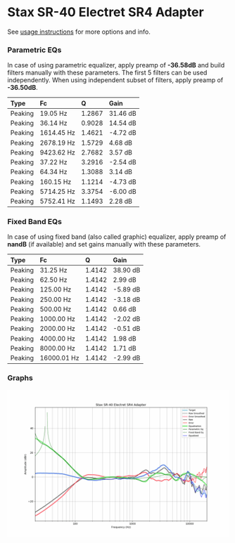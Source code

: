 # Stax SR-40 Electret SR4 Adapter
See [usage instructions](https://github.com/jaakkopasanen/AutoEq#usage) for more options and info.

### Parametric EQs
In case of using parametric equalizer, apply preamp of **-36.58dB** and build filters manually
with these parameters. The first 5 filters can be used independently.
When using independent subset of filters, apply preamp of **-36.50dB**.

| Type    | Fc         |      Q | Gain     |
|:--------|:-----------|:-------|:---------|
| Peaking | 19.05 Hz   | 1.2867 | 31.46 dB |
| Peaking | 36.14 Hz   | 0.9028 | 14.54 dB |
| Peaking | 1614.45 Hz | 1.4621 | -4.72 dB |
| Peaking | 2678.19 Hz | 1.5729 | 4.68 dB  |
| Peaking | 9423.62 Hz | 2.7682 | 3.57 dB  |
| Peaking | 37.22 Hz   | 3.2916 | -2.54 dB |
| Peaking | 64.34 Hz   | 1.3088 | 3.14 dB  |
| Peaking | 160.15 Hz  | 1.1214 | -4.73 dB |
| Peaking | 5714.25 Hz | 3.3754 | -6.00 dB |
| Peaking | 5752.41 Hz | 1.1493 | 2.28 dB  |

### Fixed Band EQs
In case of using fixed band (also called graphic) equalizer, apply preamp of **nandB**
(if available) and set gains manually with these parameters.

| Type    | Fc          |      Q | Gain     |
|:--------|:------------|:-------|:---------|
| Peaking | 31.25 Hz    | 1.4142 | 38.90 dB |
| Peaking | 62.50 Hz    | 1.4142 | 2.99 dB  |
| Peaking | 125.00 Hz   | 1.4142 | -5.89 dB |
| Peaking | 250.00 Hz   | 1.4142 | -3.18 dB |
| Peaking | 500.00 Hz   | 1.4142 | 0.66 dB  |
| Peaking | 1000.00 Hz  | 1.4142 | -2.02 dB |
| Peaking | 2000.00 Hz  | 1.4142 | -0.51 dB |
| Peaking | 4000.00 Hz  | 1.4142 | 1.98 dB  |
| Peaking | 8000.00 Hz  | 1.4142 | 1.71 dB  |
| Peaking | 16000.01 Hz | 1.4142 | -2.99 dB |

### Graphs
![](./Stax%20SR-40%20Electret%20SR4%20Adapter.png)